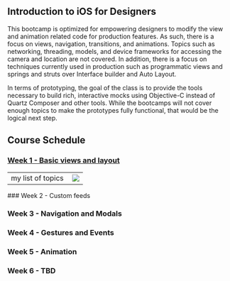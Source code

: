 ## Introduction to iOS for Designers

This bootcamp is optimized for empowering designers to modify the view and animation related code for production features. As such, there is a focus on views, navigation, transitions, and animations. Topics such as networking, threading, models, and device frameworks for accessing the camera and location are not covered. In addition, there is a focus on techniques currently used in production such as programmatic views and springs and struts over Interface builder and Auto Layout.

In terms of prototyping, the goal of the class is to provide the tools necessary to build rich, interactive mocks using Objective-C instead of Quartz Composer and other tools. While the bootcamps will not cover enough topics to make the prototypes fully functional, that would be the logical next step.

## Course Schedule

### [Week 1 - Basic views and layout]()

<table>
<tr>
  <td>my list of topics</td>
  <td><img src="http://i.imgur.com/YO5BHfwl.png" align="right" /></td>
</tr>
</table>
### Week 2 - Custom feeds

### Week 3 - Navigation and Modals

### Week 4 - Gestures and Events

### Week 5 - Animation

### Week 6 - TBD